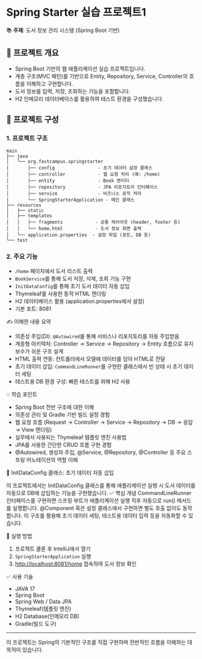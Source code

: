 # Spring Starter 실습 프로젝트1 

📚 **주제**: 도서 정보 관리 시스템 (Spring Boot 기반)

## 🔧 프로젝트 개요
- Spring Boot 기반의 웹 애플리케이션 실습 프로젝트입니다.
- 계층 구조(MVC 패턴)를 기반으로 Entity, Repository, Service, Controller의 흐름을 이해하고 구현합니다.
- 도서 정보를 입력, 저장, 조회하는 기능을 포함합니다.
- H2 인메모리 데이터베이스를 활용하여 테스트 환경을 구성했습니다.

## 🧩 프로젝트 구성

### 1. 프로젝트 구조
```
main
├── java
│   └── org.fastcampus.springstarter
│       ├── config                - 초기 데이터 설정 클래스
│       ├── controller            - 웹 요청 처리 (예: /home)
│       ├── entity                - Book 엔티티
│       ├── repository            - JPA 리포지토리 인터페이스
│       ├── service               - 비즈니스 로직 처리
│       └── SpringStarterApplication - 메인 클래스
├── resources
│   ├── static
│   ├── templates
│   │   ├── fragments            - 공통 레이아웃 (header, footer 등)
│   │   └── home.html            - 도서 정보 화면 출력
│   └── application.properties  - 설정 파일 (포트, DB 등)
└── test
```

### 2. 주요 기능
- `/home` 페이지에서 도서 리스트 출력
- `BookService`를 통해 도서 저장, 삭제, 조회 기능 구현
- `InitDataConfig`를 통해 초기 도서 데이터 자동 삽입
- Thymeleaf를 사용한 동적 HTML 렌더링
- H2 데이터베이스 활용 (application.properties에서 설정)
- 기본 포트: 8081

✍️ 이해한 내용 요약
- 의존성 주입(DI): `@Autowired`를 통해 서비스나 리포지토리를 자동 주입받음
- 계층형 아키텍처: Controller → Service → Repository → Entity 흐름으로 유지보수가 쉬운 구조 설계
- HTML 출력 연동: 컨트롤러에서 모델에 데이터를 담아 HTML로 전달
- 초기 데이터 삽입: `CommandLineRunner`를 구현한 클래스에서 빈 상태 시 초기 데이터 세팅
- 테스트용 DB 환경 구성: 빠른 테스트를 위해 H2 사용

💡 학습 포인트
- Spring Boot 전반 구조에 대한 이해
- 의존성 관리 및 Gradle 기반 빌드 설정 경험
- 웹 요청 흐름 (Request → Controller → Service → Repository → DB → 응답 → View 렌더링)
- 실무에서 사용되는 Thymeleaf 템플릿 엔진 사용법
- JPA를 사용한 간단한 CRUD 흐름 구현 경험
- @Autowired, 생성자 주입, @Service, @Repository, @Controller 등 주요 스프링 어노테이션의 역할 이해

📌 InitDataConfig 클래스: 초기 데이터 자동 삽입

이 프로젝트에서는 InitDataConfig 클래스를 통해 애플리케이션 실행 시 도서 데이터를 자동으로 DB에 삽입하는 기능을 구현했습니다.
✅ 핵심 개념
CommandLineRunner 인터페이스를 구현하면 스프링 부트가 애플리케이션 실행 직후 자동으로 run() 메서드를 실행합니다.
@Component 혹은 설정 클래스에서 구현하면 별도 호출 없이도 동작합니다.
이 구조를 활용해 초기 데이터 세팅, 테스트용 데이터 입력 등을 자동화할 수 있습니다.


🚀 실행 방법
1. 프로젝트 클론 후 IntelliJ에서 열기
2. `SpringStarterApplication` 실행
3. [http://localhost:8081/home](http://localhost:8081/home) 접속하여 도서 정보 확인

✅ 사용 기술
- JAVA 17
- Spring Boot
- Spring Web / Data JPA
- Thymeleaf(템플릿 엔진)
- H2 Database(인메모리 DB)
- Gradle(빌드 도구)

---
이 프로젝트는 Spring의 기본적인 구조를 직접 구현하며 전반적인 흐름을 이해하는 데 목적이 있습니다.

